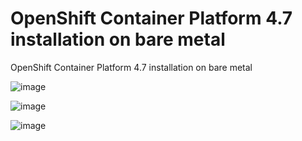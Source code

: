 # OpenShift Container Platform 4.7 installation on bare metal
OpenShift Container Platform 4.7 installation on bare metal


![image](https://user-images.githubusercontent.com/20621916/110800131-dbe7ea80-82b6-11eb-9529-f5fe780a4b97.png)


![image](https://user-images.githubusercontent.com/20621916/110800651-5fa1d700-82b7-11eb-932d-b527f48ddebc.png)


![image](https://user-images.githubusercontent.com/20621916/110801837-93c9c780-82b8-11eb-9e8d-0d66abe8f2a7.png)

